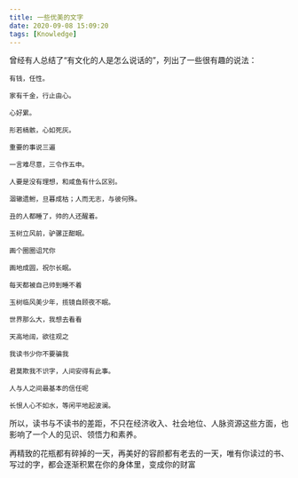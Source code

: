```yaml
---
title: 一些优美的文字
date: 2020-09-08 15:09:20
tags: [Knowledge]
---
```


曾经有人总结了“有文化的人是怎么说话的”，列出了一些很有趣的说法：


```
有钱，任性。

家有千金，行止由心。
```

```
心好累。

形若槁骸，心如死灰。
```

```
重要的事说三遍

一言难尽意，三令作五申。
```

```
人要是没有理想，和咸鱼有什么区别。

涸辙遗鲋，旦暮成枯；人而无志，与彼何殊。

```
```
丑的人都睡了，帅的人还醒着。

玉树立风前，驴骡正酣眠。
```
```
画个圈圈诅咒你

画地成圆，祝尔长眠。
```

```
每天都被自己帅到睡不着

玉树临风美少年，揽镜自顾夜不眠。
```
```
世界那么大，我想去看看

天高地阔，欲往观之
```

```
我读书少你不要骗我

君莫欺我不识字，人间安得有此事。
```

```
人与人之间最基本的信任呢

长恨人心不如水，等闲平地起波澜。
```

  所以，读书与不读书的差距，不只在经济收入、社会地位、人脉资源这些方面，也影响了一个人的见识、领悟力和素养。

  再精致的花瓶都有碎掉的一天，再美好的容颜都有老去的一天，唯有你读过的书、写过的字，都会逐渐积累在你的身体里，变成你的财富